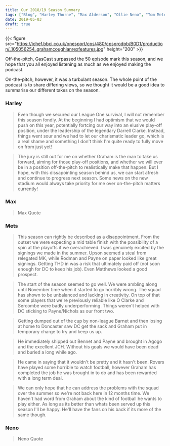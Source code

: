 ```yaml
---
title: Our 2018/19 Season Summary   
tags: ["Blog", "Harley Thorne", "Max Alderson", "Ollie Neno", "Tom Metcalfe"]
date: 2019-05-03
draft: true
---
```


{{< figure src="https://ichef.bbci.co.uk/onesport/cps/480/cpsprodpb/B0D1/production/_105056254_grahamcoughlanrexfeatures.jpg" height="200" >}}

Off-the-pitch, GasCast surpassed the 50 episode mark this season, and we hope that you all enjoyed listening as much as we enjoyed making the podcast.

On-the-pitch, however, it was a turbulant season. The whole point of the podcast is to share differing views, so we thought it would be a good idea to summarise our different takes on the season.
<!--more--> 

### Harley

> Even though we secured our League One survival, I will not remember this season fondly. At the beginning I had optimism that we would push on this year, potentially fortcing our way into an elusive play-off position, under the leadership of the legendary Darrell Clarke. Instead, things went sour and we had to let our charismatic leader go, which is a real shame and something I don't think I'm quite ready to fully move on from just yet! 

> The jury is still out for me on whether Graham is the man to take us forward, aiming for those play-off positions, and whether we will ever be in a position off-the-pitch to realistically make that happen. But I hope, with this dissapointing season behind us, we can start afresh and continue to progress next season. Some news on the new stadium would always take priority for me over on-the-pitch matters currently!

### Max

> Max Quote

### Mets

> This season can rightly be described as a disappointment. From the outset we were expecting a mid table finish with the possibility of a spin at the playoffs if we overachieved. I was genuinely excited by the signings we made in the summer. Upson seemed a steal from relegated MK, while Rodman and Payne on paper looked like great signings. Getting THD in was a risk that ultimately paid off (not soon enough for DC to keep his job). Even Matthews looked a good prospect.

> The start of the season seemed to go well. We were ambling along until November time when it started to go horribly wrong. The squad has shown to be unbalanced and lacking in creativity. On top of that some players that we're previously reliable like O Clarke and Sercombe were badly underperforming. Things weren't helped with DC sticking to Payne/Nichols as our front two.

> Getting dumped out of the cup by non-league Barnet and then losing at home to Doncaster saw DC get the sack and Graham put in temporary charge to try and keep us up.

> He immediately shipped out Bennet and Payne and brought in Agogo and the excellent JCH. Without his goals we would have been dead and buried a long while ago.

> He came in saying that it wouldn't be pretty and it hasn't been. Rovers have played some horrible to watch football, however Graham has completed the job he was brought in to do and has been rewarded with a long term deal.

> We can only hope that he can address the problems with the squad over the summer so we're not back here in 12 months time. We haven't had word from Graham about the kind of football he wants to play either. As long as its better than whats been served up this season I'll be happy. He'll have the fans on his back if its more of the same though.

### Neno

> Neno Quote